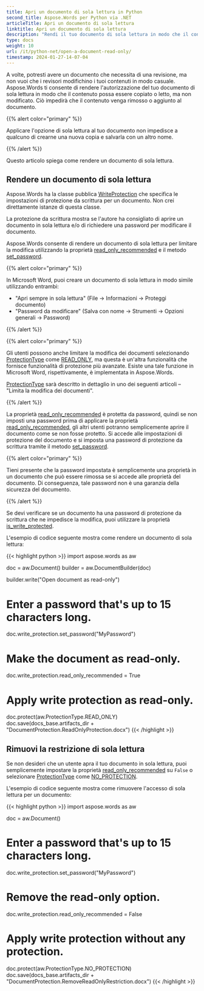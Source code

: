 ```yaml
---
title: Apri un documento di sola lettura in Python
second_title: Aspose.Words per Python via .NET
articleTitle: Apri un documento di sola lettura
linktitle: Apri un documento di sola lettura
description: "Rendi il tuo documento di sola lettura in modo che il contenuto possa essere copiato o letto, ma non modificato utilizzando Python."
type: docs
weight: 10
url: /it/python-net/open-a-document-read-only/
timestamp: 2024-01-27-14-07-04
---
```


A volte, potresti avere un documento che necessita di una revisione, ma non vuoi che i revisori modifichino i tuoi contenuti in modo casuale. Aspose.Words ti consente di rendere l'autorizzazione del tuo documento di sola lettura in modo che il contenuto possa essere copiato o letto, ma non modificato. Ciò impedirà che il contenuto venga rimosso o aggiunto al documento.

{{% alert color="primary" %}}

Applicare l'opzione di sola lettura al tuo documento non impedisce a qualcuno di crearne una nuova copia e salvarla con un altro nome.

{{% /alert %}}

Questo articolo spiega come rendere un documento di sola lettura.

## Rendere un documento di sola lettura

Aspose.Words ha la classe pubblica [WriteProtection](https://reference.aspose.com/words/python-net/aspose.words.settings/writeprotection/) che specifica le impostazioni di protezione da scrittura per un documento. Non crei direttamente istanze di questa classe.

La protezione da scrittura mostra se l'autore ha consigliato di aprire un documento in sola lettura e/o di richiedere una password per modificare il documento.

Aspose.Words consente di rendere un documento di sola lettura per limitare la modifica utilizzando la proprietà [read_only_recommended](https://reference.aspose.com/words/python-net/aspose.words.settings/writeprotection/read_only_recommended/) e il metodo [set_password](https://reference.aspose.com/words/python-net/aspose.words.settings/writeprotection/set_password/).

{{% alert color="primary" %}}

In Microsoft Word, puoi creare un documento di sola lettura in modo simile utilizzando entrambi:

* "Apri sempre in sola lettura" (File → Informazioni → Proteggi documento)
* "Password da modificare" (Salva con nome → Strumenti → Opzioni generali → Password)

{{% /alert %}}

{{% alert color="primary" %}}

Gli utenti possono anche limitare la modifica dei documenti selezionando [ProtectionType](https://reference.aspose.com/words/python-net/aspose.words/protectiontype/) come [READ_ONLY](https://reference.aspose.com/words/python-net/aspose.words/protectiontype/#read_only), ma questa è un'altra funzionalità che fornisce funzionalità di protezione più avanzate. Esiste una tale funzione in Microsoft Word, rispettivamente, è implementata in Aspose.Words.

[ProtectionType](https://reference.aspose.com/words/python-net/aspose.words/protectiontype/) sarà descritto in dettaglio in uno dei seguenti articoli – "Limita la modifica dei documenti".

{{% /alert %}}

La proprietà [read_only_recommended](https://reference.aspose.com/words/python-net/aspose.words.settings/writeprotection/read_only_recommended/) è protetta da password, quindi se non imposti una password prima di applicare la proprietà [read_only_recommended](https://reference.aspose.com/words/python-net/aspose.words.settings/writeprotection/read_only_recommended/), gli altri utenti potranno semplicemente aprire il documento come se non fosse protetto. Si accede alle impostazioni di protezione del documento e si imposta una password di protezione da scrittura tramite il metodo [set_password](https://reference.aspose.com/words/python-net/aspose.words.settings/writeprotection/set_password/).

{{% alert color="primary" %}}

Tieni presente che la password impostata è semplicemente una proprietà in un documento che può essere rimossa se si accede alle proprietà del documento. Di conseguenza, tale password non è una garanzia della sicurezza del documento.

{{% /alert %}}

Se devi verificare se un documento ha una password di protezione da scrittura che ne impedisce la modifica, puoi utilizzare la proprietà [is_write_protected](https://reference.aspose.com/words/python-net/aspose.words.settings/writeprotection/is_write_protected/).

L'esempio di codice seguente mostra come rendere un documento di sola lettura:

{{< highlight python >}}
import aspose.words as aw

doc = aw.Document()
builder = aw.DocumentBuilder(doc)

builder.write("Open document as read-only")

# Enter a password that's up to 15 characters long.
doc.write_protection.set_password("MyPassword")

# Make the document as read-only.
doc.write_protection.read_only_recommended = True

# Apply write protection as read-only.
doc.protect(aw.ProtectionType.READ_ONLY)
doc.save(docs_base.artifacts_dir + "DocumentProtection.ReadOnlyProtection.docx")
{{< /highlight >}}

## Rimuovi la restrizione di sola lettura

Se non desideri che un utente apra il tuo documento in sola lettura, puoi semplicemente impostare la proprietà [read_only_recommended](https://reference.aspose.com/words/python-net/aspose.words.settings/writeprotection/read_only_recommended/) su `False` o selezionare [ProtectionType](https://reference.aspose.com/words/python-net/aspose.words/document/protection_type/) come [NO_PROTECTION](https://reference.aspose.com/words/python-net/aspose.words/protectiontype/#no_protection).

L'esempio di codice seguente mostra come rimuovere l'accesso di sola lettura per un documento:

{{< highlight python >}}
import aspose.words as aw

doc = aw.Document()
            
# Enter a password that's up to 15 characters long.
doc.write_protection.set_password("MyPassword")

# Remove the read-only option.
doc.write_protection.read_only_recommended = False

# Apply write protection without any protection.
doc.protect(aw.ProtectionType.NO_PROTECTION)
doc.save(docs_base.artifacts_dir + "DocumentProtection.RemoveReadOnlyRestriction.docx")
{{< /highlight >}}
